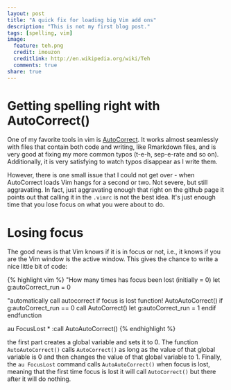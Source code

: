 ```yaml
---
layout: post
title: "A quick fix for loading big Vim add ons"
description: "This is not my first blog post."
tags: [spelling, vim]
image:
  feature: teh.png
  credit: imouzon
  creditlink: http://en.wikipedia.org/wiki/Teh
  comments: true
share: true
---
```


# Getting spelling right with AutoCorrect()

One of my favorite tools in vim is [AutoCorrect](https://github.com/panozzaj/vim-autocorrect 'panozzaj AutoCorrect').
It works almost seamlessly with files that contain both code and writing, like
Rmarkdown files, and is very good at fixing my more common typos (t-e-h, sep-e-rate and so on).
Additionally, it is very satisfying to watch typos disappear as I write them.

However, there is one small issue that I could not get over - when AutoCorrect loads
Vim hangs for a second or two. Not severe, but still aggravating. In fact, just aggravating
enough that right on the github page it points out that calling it in the `.vimrc` is not the
best idea. It's just enough time that you lose focus on what you were about to do.

# Losing focus
The good news is that Vim knows if it is in focus or not, i.e., it knows if you are
the Vim window is the active window. This gives the chance to write a nice little
bit of code:

{% highlight vim %}
   "How many times has focus been lost (initially = 0)
   let g:autoCorrect_run = 0

   "automatically call autocorrect if focus is lost
   function! AutoAutoCorrect()
      if g:autoCorrect_run == 0
         call AutoCorrect()
         let g:autoCorrect_run = 1
      endif
   endfunction

   au FocusLost * :call AutoAutoCorrect()
{% endhighlight %}

the first part creates a global variable and sets it to 0. The function
`AutoAutoCorrect()` calls `AutoCorrect()` as long as the value
of that global variable is 0 and then changes the value of that
global variable to 1.
Finally,  the `au FocusLost` command calls `AutoAutoCorrect()`
when focus is lost, meaning that the
first time focus is lost it will call `AutoCorrect()` but there after it
will do nothing.

